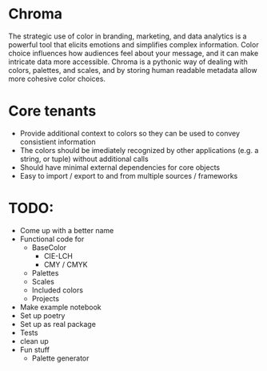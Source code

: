 # Chroma

The strategic use of color in branding, marketing, and data analytics is a powerful tool that elicits emotions and simplifies complex information. Color choice influences how audiences feel about your message, and it can make intricate data more accessible. Chroma is a pythonic way of dealing with colors, palettes, and scales, and by storing human readable metadata allow more cohesive color choices.  

# Core tenants
* Provide additional context to colors so they can be used to convey consistient information
* The colors should be imediately recognized by other applications (e.g. a string, or tuple) without additional calls
* Should have minimal external dependencies for core objects
* Easy to import / export to and from multiple sources / frameworks

# TODO:
* Come up with a better name
* Functional code for 
    * BaseColor 
        * CIE-LCH
        * CMY / CMYK
    * Palettes
    * Scales
    * Included colors
    * Projects
* Make example notebook
* Set up poetry
* Set up as real package
* Tests
* clean up
* Fun stuff
    * Palette generator